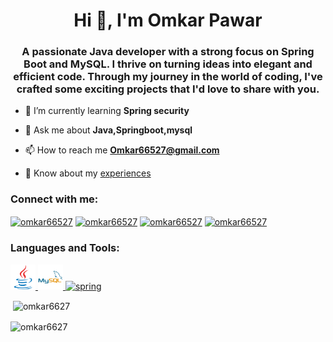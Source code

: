<h1 align="center">Hi 👋, I'm Omkar Pawar</h1>
<h3 align="center">A passionate Java developer with a strong focus on Spring Boot and MySQL. I thrive on turning ideas into elegant and efficient code. Through my journey in the world of coding, I've crafted some exciting projects that I'd love to share with you.</h3>

- 🌱 I’m currently learning **Spring security**

- 💬 Ask me about **Java,Springboot,mysql**

- 📫 How to reach me **Omkar66527@gmail.com**

- 📄 Know about my [experiences](https://docs.google.com/document/d/1eO3w-CQXmhg8CHa9-7R3WxEErKHZEUXksvbFCKEk4Go/edit)

<h3 align="left">Connect with me:</h3>
<p align="left">
<a href="https://linkedin.com/in/omkar66527" target="blank"><img align="center" src="https://raw.githubusercontent.com/rahuldkjain/github-profile-readme-generator/master/src/images/icons/Social/linked-in-alt.svg" alt="omkar66527" height="30" width="40" /></a>
<a href="https://kaggle.com/omkar66527" target="blank"><img align="center" src="https://raw.githubusercontent.com/rahuldkjain/github-profile-readme-generator/master/src/images/icons/Social/kaggle.svg" alt="omkar66527" height="30" width="40" /></a>
<a href="https://www.hackerrank.com/omkar66527" target="blank"><img align="center" src="https://raw.githubusercontent.com/rahuldkjain/github-profile-readme-generator/master/src/images/icons/Social/hackerrank.svg" alt="omkar66527" height="30" width="40" /></a>
<a href="https://www.leetcode.com/omkar66527" target="blank"><img align="center" src="https://raw.githubusercontent.com/rahuldkjain/github-profile-readme-generator/master/src/images/icons/Social/leet-code.svg" alt="omkar66527" height="30" width="40" /></a>
</p>

<h3 align="left">Languages and Tools:</h3>
<p align="left"> <a href="https://www.java.com" target="_blank" rel="noreferrer"> <img src="https://raw.githubusercontent.com/devicons/devicon/master/icons/java/java-original.svg" alt="java" width="40" height="40"/> </a> <a href="https://www.mysql.com/" target="_blank" rel="noreferrer"> <img src="https://raw.githubusercontent.com/devicons/devicon/master/icons/mysql/mysql-original-wordmark.svg" alt="mysql" width="40" height="40"/> </a> <a href="https://spring.io/" target="_blank" rel="noreferrer"> <img src="https://www.vectorlogo.zone/logos/springio/springio-icon.svg" alt="spring" width="40" height="40"/> </a> </p>

<p>&nbsp;<img align="center" src="https://github-readme-stats.vercel.app/api?username=omkar6627&show_icons=true&locale=en" alt="omkar6627" /></p>

<p><img align="center" src="https://github-readme-streak-stats.herokuapp.com/?user=omkar6627&" alt="omkar6627" /></p>
